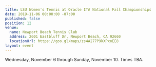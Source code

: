 ```yaml
---
title: LSU Women's Tennis at Oracle ITA National Fall Championships
date: 2019-11-06 00:00:00 -07:00
published: false
position: 12
venue:
  name: Newport Beach Tennis Club
  address: 2601 Eastbluff Dr, Newport Beach, CA 92660
  locationUrl: https://goo.gl/maps/zs4A277P9kXPxoEE8
layout: event
---
```


Wednesday, November 6 through Sunday, November 10. Times TBA.